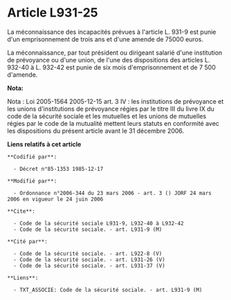# Article L931-25

La méconnaissance des incapacités prévues à l'article L. 931-9 est punie d'un emprisonnement de trois ans et d'une amende de
75000 euros.

La méconnaissance, par tout président ou dirigeant salarié d'une institution de prévoyance ou d'une union, de l'une des
dispositions des articles L. 932-40 à L. 932-42 est punie de six mois d'emprisonnement et de 7 500  d'amende.

**Nota:**

Nota : Loi 2005-1564 2005-12-15 art. 3 IV : les institutions de prévoyance et les unions d'institutions de prévoyance régies
par le titre III du livre IX du code de la sécurité sociale et les mutuelles et les unions de mutuelles régies par le code de
la mutualité mettent leurs statuts en conformité avec les dispositions du présent article avant le 31 décembre 2006.

**Liens relatifs à cet article**

	**Codifié par**:

	  - Décret n°85-1353 1985-12-17

	**Modifié par**:

	  - Ordonnance n°2006-344 du 23 mars 2006 - art. 3 () JORF 24 mars 2006 en vigueur le 24 juin 2006

	**Cite**:

	  - Code de la sécurité sociale L931-9, L932-40 à L932-42
	  - Code de la sécurité sociale. - art. L931-9 (M)

	**Cité par**:

	  - Code de la sécurité sociale. - art. L922-8 (V)
	  - Code de la sécurité sociale. - art. L931-26 (V)
	  - Code de la sécurité sociale. - art. L931-37 (V)

	**Liens**:

	  - TXT_ASSOCIE: Code de la sécurité sociale. - art. L931-9 (M)
